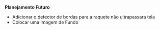 **Planejamento Futuro**

- Adicionar o detector de bordas para a raquete não ultrapassara tela
- Colocar uma Imagem de Fundo
